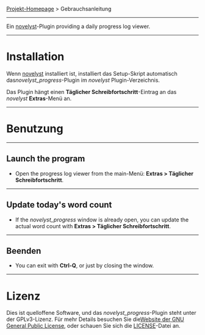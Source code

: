 [Projekt-Homepage](https://peter88213.github.io/novelyst_progress) > Gebrauchsanleitung

--- 

Ein [novelyst](https://peter88213.github.io/novelyst/)-Plugin providing a daily progress log viewer. 

---

# Installation

Wenn [novelyst](https://peter88213.github.io/novelyst/) installiert ist, installiert das Setup-Skript automatisch das*novelyst_progress*-Plugin im *novelyst* Plugin-Verzeichnis.

Das Plugin hängt einen **Täglicher Schreibfortschritt**-Eintrag an das *novelyst* **Extras**-Menü an. 

---

# Benutzung

---

## Launch the program

- Open the progress log viewer from the main-Menü: **Extras > Täglicher Schreibfortschritt**.

---

## Update today's word count


- If the *novelyst_progress* window is already open, you can update the actual word count with **Extras > Täglicher Schreibfortschritt**.

---

## Beenden

- You can exit with **Ctrl-Q**, or just by closing the window.

---

# Lizenz

Dies ist quelloffene Software, und das *novelyst_progress*-Plugin steht unter der GPLv3-Lizenz. Für mehr Details besuchen Sie die[Website der GNU General Public License](https://www.gnu.org/licenses/gpl-3.0.de.html), oder schauen Sie sich die [LICENSE](https://github.com/peter88213/novelyst_progress/blob/main/LICENSE)-Datei an.
